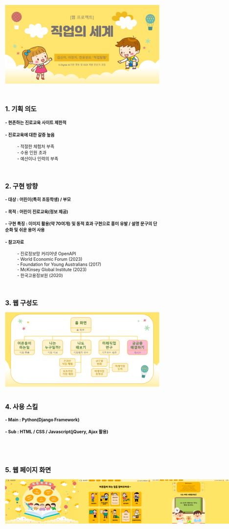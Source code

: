 <img src="images/webProject01_coverImg.png" style="display:inline-block; width:800px; margin:auto;"/><br/><br/><br/>

## 1. 기획 의도
#### - 현존하는 진로교육 사이트 제한적
#### - 진로교육에 대한 갈증 높음
&#160; &#160; &#160; &#160; &#160; - 적절한 체험처 부족<br/>
&#160; &#160; &#160; &#160; &#160; - 수용 인원 초과<br/>
&#160; &#160; &#160; &#160; &#160; - 예산이나 인력의 부족<br/><br/><br/>


## 2. 구현 방향
#### - 대상 : 어린이(특히 초등학생) / 부모
#### - 목적 : 어린이 진로교육(정보 제공)
#### - 구현 특징 : 이미지 활용(약 70여개) 및 동적 효과 구현으로 흥미 유발 / 설명 문구의 단순화 및 쉬운 용어 사용
#### - 참고자료
&#160; &#160; &#160; &#160; &#160; - 진로정보망 커리어넷 OpenAPI<br/>
&#160; &#160; &#160; &#160; &#160; - World Economic Forum (2023)<br/>
&#160; &#160; &#160; &#160; &#160; - Foundation for Young Australians (2017)<br/>
&#160; &#160; &#160; &#160; &#160; - McKinsey Global Institute (2023)<br/>
&#160; &#160; &#160; &#160; &#160; - 한국고용정보원 (2020)<br/><br/><br/>


## 3. 웹 구성도
<img src="images/webProject01_index.png" style="display:inline-block; width:800px; margin:auto;"/><br/><br/>


## 4. 사용 스킬
#### - Main : Python(Django Framework)
#### - Sub : HTML / CSS / Javascript(jQuery, Ajax 활용)
<br/><br/><br/>

## 5. 웹 페이지 화면
<div style="display:flex; width:800px; margin:auto;">
  <img src="images/webProject01_page00.png" style="width:30%;"/>
  <img src="images/webProject01_page01.png" style="width:30%;"/>
  <img src="images/webProject01_page02.png" style="width:30%;"/>
  <img src="images/webProject01_page03.png" style="width:30%;"/>
  <img src="images/webProject01_page04.png" style="width:30%;"/>
</div>








